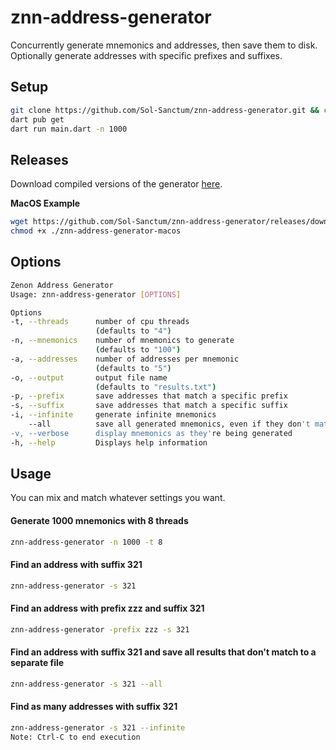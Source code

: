 # znn-address-generator

Concurrently generate mnemonics and addresses, then save them to disk.  
Optionally generate addresses with specific prefixes and suffixes.

## Setup
```bash
git clone https://github.com/Sol-Sanctum/znn-address-generator.git && cd znn-address-generator
dart pub get
dart run main.dart -n 1000
```

## Releases
Download compiled versions of the generator [here](https://github.com/Sol-Sanctum/znn-address-generator/releases/latest).  

**MacOS Example**
```bash
wget https://github.com/Sol-Sanctum/znn-address-generator/releases/download/master/znn-address-generator-macos
chmod +x ./znn-address-generator-macos
```

## Options
```bash
Zenon Address Generator
Usage: znn-address-generator [OPTIONS]

Options
-t, --threads      number of cpu threads
                   (defaults to "4")
-n, --mnemonics    number of mnemonics to generate
                   (defaults to "100")
-a, --addresses    number of addresses per mnemonic
                   (defaults to "5")
-o, --output       output file name
                   (defaults to "results.txt")
-p, --prefix       save addresses that match a specific prefix
-s, --suffix       save addresses that match a specific suffix
-i, --infinite     generate infinite mnemonics
    --all          save all generated mnemonics, even if they don't match
-v, --verbose      display mnemonics as they're being generated
-h, --help         Displays help information
```

## Usage
You can mix and match whatever settings you want.  
#### Generate 1000 mnemonics with 8 threads
```bash
znn-address-generator -n 1000 -t 8
```

#### Find an address with suffix 321
```bash
znn-address-generator -s 321
```

#### Find an address with prefix zzz and suffix 321
```bash
znn-address-generator -prefix zzz -s 321
```

#### Find an address with suffix 321 and save all results that don't match to a separate file
```bash
znn-address-generator -s 321 --all
```

#### Find as many addresses with suffix 321
```bash
znn-address-generator -s 321 --infinite
Note: Ctrl-C to end execution
```